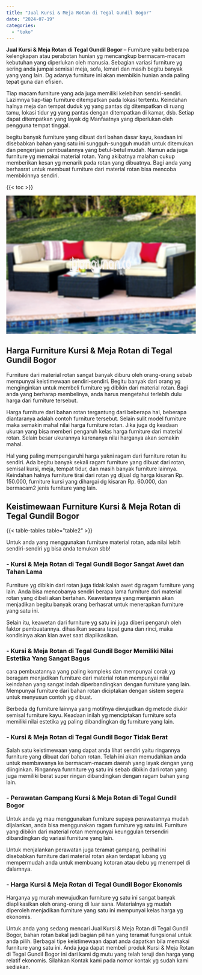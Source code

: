 ```yaml
---
title: "Jual Kursi & Meja Rotan di Tegal Gundil Bogor"
date: "2024-07-19"
categories: 
  - "toko"
---
```


**Jual Kursi & Meja Rotan di Tegal Gundil Bogor** – Furniture yaitu beberapa kelengkapan atau perabotan hunian yg mencangkup bermacam-macam kebutuhan yang diperlukan oleh manusia. Sebagian variasi furniture yg sering anda jumpai semisal meja, sofa, lemari dan masih begitu banyak yang yang lain. Dg adanya furniture ini akan membikin hunian anda paling tepat guna dan efisien.

Tiap macam furniture yang ada juga memiliki kelebihan sendiri-sendiri. Lazimnya tiap-tiap furniture ditempatkan pada lokasi tertentu. Keindahan halnya meja dan tempat duduk yg yang pantas dg ditempatkan di ruang tamu, lokasi tidur yg yang pantas dengan ditempatkan di kamar, dsb. Setiap dapat ditempatkan yang layak dg Manfaatnya yang diperlukan oleh pengguna tempat tinggal.

begitu banyak furniture yang dibuat dari bahan dasar kayu, keadaan ini disebabkan bahan yang satu ini sungguh-sungguh mudah untuk ditemukan dan pengerjaan pembuatannya yang betul-betul mudah. Namun ada juga furniture yg memakai material rotan. Yang akibatnya malahan cukup memberikan kesan yg menarik pada rotan yang dibuatnya. Bagi anda yang berhasrat untuk membuat furniture dari material rotan bisa mencoba membikinnya sendiri.

{{< toc >}}

![Jual Kursi & Meja Rotan di Tegal Gundil Bogor](/images/kursi-meja-rotan-murah30.png)

## Harga Furniture Kursi & Meja Rotan di Tegal Gundil Bogor

Furniture dari material rotan sangat banyak diburu oleh orang-orang sebab mempunyai keistimewaan sendiri-sendiri. Begitu banyak dari orang yg menginginkan untuk membeli furniture yg dibikin dari material rotan. Bagi anda yang berharap membelinya, anda harus mengetahui terlebih dulu harga dari furniture tersebut.

Harga furniture dari bahan rotan tergantung dari beberapa hal, beberapa diantaranya adalah contoh furniture tersebut. Selain sulit model furniture maka semakin mahal nilai harga furniture rotan. Jika juga dg keadaan ukuran yang bisa memberi pengaruh kelas harga furniture dari material rotan. Selain besar ukurannya karenanya nilai harganya akan semakin mahal.

Hal yang paling mempengaruhi harga yakni ragam dari furniture rotan itu sendiri. Ada begitu banyak sekali ragam furniture yang dibuat dari rotan, semisal kursi, meja, tempat tidur, dan masih banyak furniture lainnya. Keindahan halnya furniture tirai dari rotan yg dijual dg harga kisaran Rp. 150.000, furniture kursi yang dihargai dg kisaran Rp. 60.000, dan bermacam2 jenis furniture yang lain.

## Keistimewaan Furniture Kursi & Meja Rotan di Tegal Gundil Bogor

{{< table-tables table="table2" >}}

Untuk anda yang menggunakan furniture material rotan, ada nilai lebih sendiri-sendiri yg bisa anda temukan sbb!

### \- Kursi & Meja Rotan di Tegal Gundil Bogor Sangat Awet dan Tahan Lama

Furniture yg dibikin dari rotan juga tidak kalah awet dg ragam furniture yang lain. Anda bisa mencobanya sendiri berapa lama furniture dari material rotan yang dibeli akan bertahan. Keawetannya yang menjamin akan menjadikan begitu banyak orang berhasrat untuk menerapkan furniture yang satu ini.

Selain itu, keawetan dari furniture yg satu ini juga diberi pengaruh oleh faktor pembuatannya. dihasilkan secara tepat guna dan rinci, maka kondisinya akan kian awet saat diaplikasikan.

### \- Kursi & Meja Rotan di Tegal Gundil Bogor Memiliki Nilai Estetika Yang Sangat Bagus

cara pembuatannya yang paling kompleks dan mempunyai corak yg beragam menjadikan furniture dari material rotan mempunyai nilai keindahan yang sangat indah diperbandingkan dengan furniture yang lain. Mempunyai furniture dari bahan rotan diciptakan dengan sistem segera untuk menyusun contoh yg dibuat.

Berbeda dg furniture lainnya yang motifnya diwujudkan dg metode diukir semisal furniture kayu. Keadaan inilah yg menciptakan furniture sofa memiliki nilai estetika yg paling dibandingkan dg furniture yang lain.

### \- Kursi & Meja Rotan di Tegal Gundil Bogor Tidak Berat

Salah satu keistimewaan yang dapat anda lihat sendiri yaitu ringannya furniture yang dibuat dari bahan rotan. Telah ini akan memudahkan anda untuk membawanya ke bermacam-macam daerah yang layak dengan yang diinginkan. Ringannya funrniture yg satu ini sebab dibikin dari rotan yang juga memiliki berat super ringan dibandingkan dengan ragam bahan yang lain.

### \- Perawatan Gampang Kursi & Meja Rotan di Tegal Gundil Bogor

Untuk anda yg mau menggunakan furniture supaya perawatannya mudah dijalankan, anda bisa menggunakan ragam furniture yg satu ini. Furniture yang dibikin dari material rotan mempunyai keunggulan tersendiri dibandingkan dg variasi furniture yang lain.

Untuk menjalankan perawatan juga teramat gampang, perihal ini disebabkan furniture dari material rotan akan terdapat lubang yg mempermudah anda untuk membuang kotoran atau debu yg menempel di dalamnya.

### \- Harga Kursi & Meja Rotan di Tegal Gundil Bogor Ekonomis

Harganya yg murah mewujudkan furniture yg satu ini sangat banyak diaplikasikan oleh orang-orang di luar sana. Materialnya yg mudah diperoleh menjadikan furniture yang satu ini mempunyai kelas harga yg ekonomis.

Untuk anda yang sedang mencari Jual Kursi & Meja Rotan di Tegal Gundil Bogor, bahan rotan bakal jadi bagian pilihan yang teramat fungsional untuk anda pilih. Berbagai tipe keistimewaan dapat anda dapatkan bila memakai furniture yang satu ini. Anda juga dapat membeli produk Kursi & Meja Rotan di Tegal Gundil Bogor ini dari kami dg mutu yang telah teruji dan harga yang relatif ekonomis. Silahkan Kontak kami pada nomor kontak yg sudah kami sediakan.
